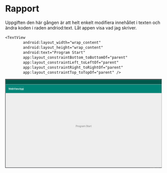 
# Rapport


Uppgiften den här gången är att helt enkelt modifiera innehållet i texten och ändra koden i raden andriod:text.  Låt appen visa vad jag skriver.
```
<TextView
        android:layout_width="wrap_content"
        android:layout_height="wrap_content"
        android:text="Program Start"
        app:layout_constraintBottom_toBottomOf="parent"
        app:layout_constraintLeft_toLeftOf="parent"
        app:layout_constraintRight_toRightOf="parent"
        app:layout_constraintTop_toTopOf="parent" />
```

![](hello.png)

